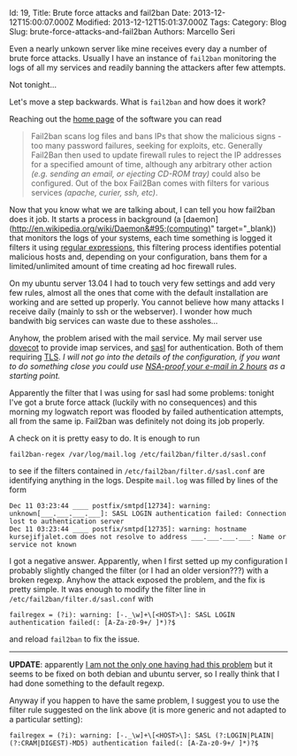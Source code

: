 Id: 19,
Title: Brute force attacks and fail2ban
Date: 2013-12-12T15:00:07.000Z
Modified: 2013-12-12T15:01:37.000Z
Tags:
Category: Blog
Slug: brute-force-attacks-and-fail2ban
Authors: Marcello Seri

Even a nearly unkown server like mine receives every day a number of brute force attacks. Usually I have an instance of `fail2ban` monitoring the logs of all my services and readily banning the attackers after few attempts.

Not tonight... 

Let's move a step backwards. What is `fail2ban` and how does it work?

Reaching out the [home page](http://www.fail2ban.org) of the software you can read

> Fail2ban scans log files and bans IPs that show the malicious signs - too many password failures, seeking for exploits, etc. Generally Fail2Ban then used to update firewall rules to reject the IP addresses for a specified amount of time, although any arbitrary other action *(e.g. sending an email, or ejecting CD-ROM tray)* could also be configured. Out of the box Fail2Ban comes with filters for various services *(apache, curier, ssh, etc)*.

Now that you know what we are talking about, I can tell you how fail2ban does it job. It starts a process in background (a [daemon](http://en.wikipedia.org/wiki/Daemon&#95;(computing)" target="&#95;blank)) that monitors the logs of your systems, each time something is logged it filters it using [regular expressions](http://en.wikipedia.org/wiki/Regular_expression), this filtering process identifies potential malicious hosts and, depending on your configuration, bans them for a limited/unlimited amount of time creating ad hoc firewall rules.

On my ubuntu server 13.04 I had to touch very few settings and add very few rules, almost all the ones that come with the default installation are working and are setted up properly. You cannot believe how many attacks I receive daily (mainly to ssh or the webserver). I wonder how much bandwith big services can waste due to these assholes...

Anyhow, the problem arised with the mail service. My mail server use [dovecot](http://www.dovecot.org) to provide imap services, and [sasl](http://en.wikipedia.org/wiki/Simple_Authentication_and_Security_Layer) for authentication. Both of them requiring [TLS](http://it.wikipedia.org/wiki/Transport_Layer_Security). _I will not go into the details of the configuration, if you want to do something close you could use [NSA-proof your e-mail in 2 hours](http://sealedabstract.com/code/nsa-proof-your-e-mail-in-2-hours/) as a starting point._

Apparently the filter that I was using for sasl had some problems: tonight I've got a brute force attack (luckily with no consequences) and this morning my logwatch report was flooded by failed authentication attempts, all from the same ip. Fail2ban was definitely not doing its job properly.

A check on it is pretty easy to do. It is enough to run

```
fail2ban-regex /var/log/mail.log /etc/fail2ban/filter.d/sasl.conf
```

to see if the filters contained in `/etc/fail2ban/filter.d/sasl.conf` are identifying anything in the logs. Despite `mail.log` was filled by lines of the form

```
Dec 11 03:23:44 ____ postfix/smtpd[12734]: warning: unknown[___.___.___.___]: SASL LOGIN authentication failed: Connection lost to authentication server
Dec 11 03:23:44 ____ postfix/smtpd[12735]: warning: hostname kursejifjalet.com does not resolve to address ___.___.___.___: Name or service not known
```

I got a negative answer. Apparently, when I first setted up my configuration I probably slightly changed the filter (or I had an older version???) with a broken regexp. Anyhow the attack exposed the problem, and the fix is pretty simple. It was enough to modify the filter line in `/etc/fail2ban/filter.d/sasl.conf` with 

```
failregex = (?i): warning: [-._\w]+\[<HOST>\]: SASL LOGIN authentication failed(: [A-Za-z0-9+/ ]*)?$
```

and reload `fail2ban` to fix the issue.

* * * * * * 

**UPDATE**: apparently [I am not the only one having had this problem](http://www.howtoforge.com/forums/showthread.php?t=51349) but it seems to be fixed on both debian and ubuntu server, so I really think that I had done something to the default regexp.

Anyway if you happen to have the same problem, I suggest you to use the filter rule suggested on the link above (it is more generic and not adapted to a particular setting):

```
failregex = (?i): warning: [-._\w]+\[<HOST>\]: SASL (?:LOGIN|PLAIN|(?:CRAM|DIGEST)-MD5) authentication failed(: [A-Za-z0-9+/ ]*)?$
```
